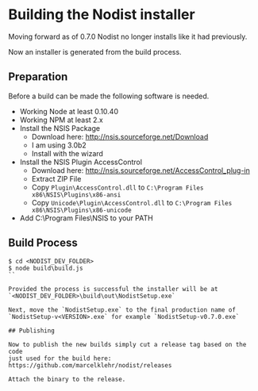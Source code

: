 # Building the Nodist installer

Moving forward as of 0.7.0 Nodist no longer installs like it had previously.

Now an installer is generated from the build process.

## Preparation

Before a build can be made the following software is needed.

* Working Node at least 0.10.40
* Working NPM at least 2.x
* Install the NSIS Package
  * Download here: http://nsis.sourceforge.net/Download
  * I am using 3.0b2
  * Install with the wizard
* Install the NSIS Plugin AccessControl
  * Download here: http://nsis.sourceforge.net/AccessControl_plug-in
  * Extract ZIP File
  * Copy `Plugin\AccessControl.dll` to `C:\Program Files x86\NSIS\Plugins\x86-ansi`
  * Copy `Unicode\Plugin\AccessControl.dll` to `C:\Program Files x86\NSIS\Plugins\x86-unicode`
* Add C:\Program Files\NSIS to your PATH

## Build Process

```
$ cd <NODIST_DEV_FOLDER>
$ node build\build.js
``

Provided the process is successful the installer will be at
`<NODIST_DEV_FOLDER>\build\out\NodistSetup.exe`

Next, move the `NodistSetup.exe` to the final production name of
`NodistSetup-v<VERSION>.exe` for example `NodistSetup-v0.7.0.exe`

## Publishing

Now to publish the new builds simply cut a release tag based on the code
just used for the build here: https://github.com/marcelklehr/nodist/releases

Attach the binary to the release.
